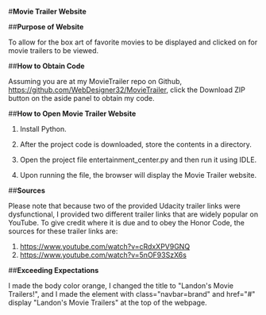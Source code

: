 #**Movie Trailer Website**

##**Purpose of Website**

To allow for the box art of favorite movies to be displayed and clicked on for movie trailers to be viewed.

##**How to Obtain Code**

Assuming you are at my MovieTrailer repo on Github, https://github.com/WebDesigner32/MovieTrailer, click the Download ZIP button on the aside panel to obtain my code.

##**How to Open Movie Trailer Website**

1. Install Python.

2. After the project code is downloaded, store the contents in a directory. 

3. Open the project file entertainment_center.py and then run it using IDLE.

4. Upon running the file, the browser will display the Movie Trailer website.

##**Sources**

Please note that because two of the provided Udacity trailer links were dysfunctional, I provided two 
different trailer links that are widely popular on YouTube. To give credit where it is due and to obey 
the Honor Code, the sources for these trailer links are:

1. https://www.youtube.com/watch?v=cRdxXPV9GNQ
2. https://www.youtube.com/watch?v=5nOF93SzX6s

##**Exceeding Expectations**

I made the body color orange, I changed the title to "Landon's Movie Trailers!", and I made the element with class="navbar=brand" and href="#" display "Landon's Movie Trailers" 
at the top of the webpage.

